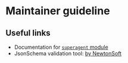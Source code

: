 # Maintainer guideline

## Useful links

* Documentation for [`superagent` module](http://visionmedia.github.io/superagent)
* JsonSchema validation tool: [by NewtonSoft](http://www.jsonschemavalidator.net/)
